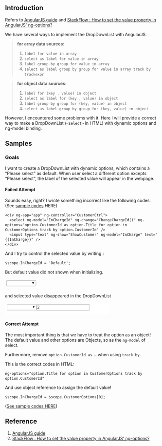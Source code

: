 ## Introduction

Refers to
[AngularJS guide](https://docs.angularjs.org/api/ng/directive/select) and
[StackFlow : How to set the value property in AngularJS' ng-options?](http://stackoverflow.com/questions/12139152/how-to-set-the-value-property-in-angularjs-ng-options)

We have several ways to implement the DropDownList with AngularJS.


> **for array data sources:**
>
> 1. `label for value in array`
> 2. `select as label for value in array`
> 3. `label group by group for value in array`
> 4. `select as label group by group for value in array track by trackexpr`

> **for object data sources:**
>
> 1. `label for (key , value) in object`
> 2. `select as label for (key , value) in object`
> 3. `label group by group for (key, value) in object`
> 4. `select as label group by group for (key, value) in object`


However, I encountered some problems with it.
Here I will provide a correct way to make a DropDownList (`<select>` in HTML) with dynamic options and ng-model binding.


## Samples

### Goals

I want to create a DropDownList with dynamic options, which contains a “Please select” as default. When user select a different option excepts “Please select”, the label of the selected value will appear in the webpage.


#### Failed Attempt

Sounds easy, right? I wrote something incorrect like the following codes. (See [sample codes](http://codepen.io/KarateJB/pen/JGGqaa) HERE)

```
<div ng-app="app" ng-controller="CustomerCtrl">
  <select ng-model="InChargeId" ng-change="ChangeChargeId()" ng-options="option.CustomerId as option.Title for option in CustomerOptions track by option.CustomerId" />
  <input type="text" ng-show="ShowCustomer" ng-model="InCharge" text="{{InCharge}}" />
</div>
```

And I try to control the selected value by writing :

```
$scope.InChargeId = 'Default';
```

But default value did not shown when initializing.

![](assets/001.png)


and selected value disappeared in the DropDownList

![](assets/002.png)


#### Correct Attempt

The most important thing is that we have to treat the option as an object!
The default value and other options are Objects, so as the `ng-model` of select.

Furthermore, remove `option.CustomerId as …` when using `track by`.

This is the correct codes in HTML:

```
ng-options="option.Title for option in CustomerOptions track by option.CustomerId"
```

And use object reference to assign the default value!

```
$scope.InChargeId = $scope.CustomerOptions[0];
```

([See sample codes HERE](http://codepen.io/KarateJB/pen/dGGwqZ))



## Reference
1. [AngularJS guide](https://docs.angularjs.org/api/ng/directive/select)
2. [StackFlow : How to set the value property in AngularJS' ng-options?](http://stackoverflow.com/questions/12139152/how-to-set-the-value-property-in-angularjs-ng-options)
